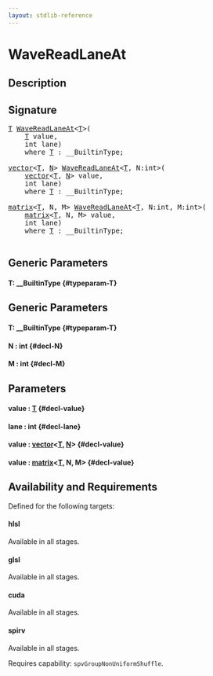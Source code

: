 ```yaml
---
layout: stdlib-reference
---
```


# WaveReadLaneAt

## Description





## Signature 

<pre>
<a href="/stdlib-reference/global-decls/WaveReadLaneAt#typeparam-T" class="code_type">T</a> <a href="/stdlib-reference/global-decls/WaveReadLaneAt">WaveReadLaneAt</a>&lt;<a href="/stdlib-reference/global-decls/WaveReadLaneAt#typeparam-T" class="code_type">T</a>&gt;(
    <a href="/stdlib-reference/global-decls/WaveReadLaneAt#typeparam-T" class="code_type">T</a> <span class='code_param'>value</span>,
    int <span class='code_param'>lane</span>)
    <span class='code_keyword'>where</span> <a href="/stdlib-reference/global-decls/WaveReadLaneAt#typeparam-T" class="code_type">T</a> : __BuiltinType;

<a href="/stdlib-reference/types/vector/index">vector</a>&lt;<a href="/stdlib-reference/types/vector/index#typeparam-T" class="code_type">T</a>, <a href="/stdlib-reference/types/vector/index#typeparam-N" class="code_var">N</a>&gt; <a href="/stdlib-reference/global-decls/WaveReadLaneAt">WaveReadLaneAt</a>&lt;<a href="/stdlib-reference/global-decls/WaveReadLaneAt#typeparam-T" class="code_type">T</a>, N:int&gt;(
    <a href="/stdlib-reference/types/vector/index">vector</a>&lt;<a href="/stdlib-reference/types/vector/index#typeparam-T" class="code_type">T</a>, <a href="/stdlib-reference/types/vector/index#typeparam-N" class="code_var">N</a>&gt; <span class='code_param'>value</span>,
    int <span class='code_param'>lane</span>)
    <span class='code_keyword'>where</span> <a href="/stdlib-reference/global-decls/WaveReadLaneAt#typeparam-T" class="code_type">T</a> : __BuiltinType;

<a href="/stdlib-reference/types/matrix/index">matrix</a>&lt;<a href="/stdlib-reference/types/matrix/T" class="code_type">T</a>, N, M&gt; <a href="/stdlib-reference/global-decls/WaveReadLaneAt">WaveReadLaneAt</a>&lt;<a href="/stdlib-reference/global-decls/WaveReadLaneAt#typeparam-T" class="code_type">T</a>, N:int, M:int&gt;(
    <a href="/stdlib-reference/types/matrix/index">matrix</a>&lt;<a href="/stdlib-reference/types/matrix/T" class="code_type">T</a>, N, M&gt; <span class='code_param'>value</span>,
    int <span class='code_param'>lane</span>)
    <span class='code_keyword'>where</span> <a href="/stdlib-reference/global-decls/WaveReadLaneAt#typeparam-T" class="code_type">T</a> : __BuiltinType;

</pre>

## Generic Parameters

#### T: \_\_BuiltinType {#typeparam-T}

## Generic Parameters

#### T: \_\_BuiltinType {#typeparam-T}
#### N  : int {#decl-N}
#### M  : int {#decl-M}

## Parameters

#### value  : [T](/stdlib-reference/global-decls/WaveReadLaneAt#typeparam-T) {#decl-value}
#### lane  : int {#decl-lane}
#### value  : [vector](/stdlib-reference/types/vector/index)\<[T](/stdlib-reference/types/vector/index#typeparam-T), [N](/stdlib-reference/types/vector/index#typeparam-N)\> {#decl-value}
#### value  : [matrix](/stdlib-reference/types/matrix/index)\<[T](/stdlib-reference/types/matrix/T), N, M\> {#decl-value}

## Availability and Requirements

Defined for the following targets:

#### hlsl
Available in all stages.

#### glsl
Available in all stages.

#### cuda
Available in all stages.

#### spirv
Available in all stages.

Requires capability: `spvGroupNonUniformShuffle`.


